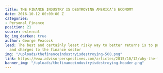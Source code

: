 ```yaml
---
title: THE FINANCE INDUSTRY IS DESTROYING AMERICA’S ECONOMY
date: 2016-10-12 00:00:00 Z
categories:
- Personal Finance
position: 21
source: external
bg_img_darken: true
author: George Peacock
lead: The best and certainly least risky way to better returns is to pay less in fees
  and charges to the finance sector
img: "/uploads/thefinanceindustryisdestroying-500.png"
link: https://www.advisorperspectives.com/articles/2015/10/12/why-the-finance-industry-is-destroying-america-s-economy
banner_img: "/uploads/thefinanceindustryisdestroying-header.png"
---
```


